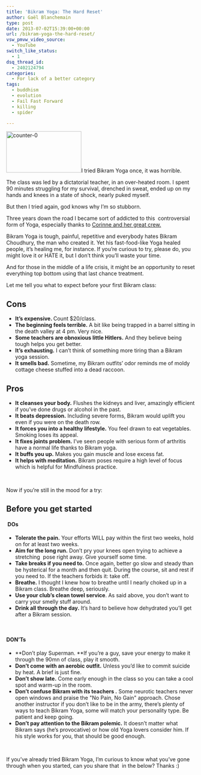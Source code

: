 ```yaml
---
title: 'Bikram Yoga: The Hard Reset'
author: Gaël Blanchemain
type: post
date: 2013-07-02T15:39:00+00:00
url: /bikram-yoga-the-hard-reset/
vsw_pmvw_video_source:
  - YouTube
switch_like_status:
  - 1
dsq_thread_id:
  - 2402124794
categories:
  - For lack of a better category
tags:
  - buddhism
  - evolution
  - Fail Fast Forward
  - killing
  - spider

---
```

<img class="alignleft size-full wp-image-6041" alt="counter-0" src="http://www.gr0wing.com/wp-content/uploads/2013/07/counter-0.jpg" width="200" height="110" />I tried Bikram Yoga once, it was horrible.

The class was led by a dictatorial teacher, in an over-heated room. I spent 90 minutes struggling for my survival, drenched in sweat, ended up on my hands and knees in a state of shock, nearly puked myself.

But then I tried again, god knows why I’m so stubborn.

Three years down the road I became sort of addicted to this  controversial form of Yoga, especially thanks to <a href="http://www.bikramyogamarseille.com/eng/index-eng.html" target="_blank">Corinne and her great crew.</a>

Bikram Yoga is tough, painful, repetitive and everybody hates Bikram Choudhury, the man who created it. Yet his fast-food-like Yoga healed people, it’s healing me, for instance. If you’re curious to try, please do, you might love it or HATE it, but I don’t think you’ll waste your time.

And for those in the middle of a life crisis, it might be an opportunity to reset everything top bottom using that last chance treatment.

Let me tell you what to expect before your first Bikram class:

## Cons

  * <span style="line-height: 12.997159004211426px;"><strong>It&#8217;s expensive. </strong>Count $20/class.</span>
  * **The beginning feels terrible.** A bit like being trapped in a barrel sitting in the death valley at 4 pm. Very nice.
  * **Some teachers are obnoxious little Hitlers.** And they believe being tough helps you get better.
  * **It&#8217;s exhausting.** I can&#8217;t think of something more tiring than a Bikram yoga session.
  * **It smells bad.** Sometime, my Bikram outfits&#8217; odor reminds me of moldy cottage cheese stuffed into a dead raccoon.

## Pros

  * **It cleanses your body.** Flushes the kidneys and liver, amazingly efficient if you&#8217;ve done drugs or alcohol in the past.
  * **It beats depression.** Including severe forms, Bikram would uplift you even if you were on the death row.
  * **It forces you into a healthy lifestyle.** You feel drawn to eat vegetables. Smoking loses its appeal.
  * **It fixes joints problem.** I&#8217;ve seen people with serious form of arthritis have a normal life thanks to Bikram yoga.
  * **It buffs you up.** Makes you gain muscle and lose excess fat.
  * **It helps with meditation.** Bikram poses require a high level of focus which is helpful for Mindfulness practice.

&nbsp;

Now if you&#8217;re still in the mood for a try:

## Before you get started

####  DOs

  * **Tolerate the pain.** Your efforts WILL pay within the first two weeks, hold on for at least two weeks.
  * **Aim for the long run.** Don&#8217;t pry your knees open trying to achieve a stretching  pose right away. Give yourself some time.
  * **Take breaks if you need to.** Once again, better go slow and steady than be hysterical for a month and then quit. During the course, sit and rest if you need to. If the teachers forbids it: take off.
  * **Breathe.** I thought I knew how to breathe until I nearly choked up in a Bikram class. Breathe deep, seriously.
  * **Use your club&#8217;s clean towel service**. As said above, you don&#8217;t want to carry your smelly stuff around.
  * **Drink all through the day.** It&#8217;s hard to believe how dehydrated you&#8217;ll get after a Bikram session.

&nbsp;

#### DON&#8217;Ts

  * **Don&#8217;t play Superman. **If you&#8217;re a guy, save your energy to make it through the 90mn of class, play it smooth.
  * **Don&#8217;t come with an aerobic outfit.** Unless you&#8217;d like to commit suicide by heat. A brief is just fine.
  * **Don&#8217;t show late.** Come early enough in the class so you can take a cool spot and warm-up in the room.
  * **Don&#8217;t confuse Bikram with its teachers .** Some neurotic teachers never open windows and praise the "No Pain, No Gain" approach. Chose another instructor if you don&#8217;t like to be in the army, there&#8217;s plenty of ways to teach Bikram Yoga, some will match your personality type. Be patient and keep going.
  * **Don&#8217;t pay attention to the Bikram polemic.** It doesn&#8217;t matter what Bikram says (he&#8217;s provocative) or how old Yoga lovers consider him. If his style works for you, that should be good enough.

&nbsp;

If you&#8217;ve already tried Bikram Yoga, I&#8217;m curious to know what you&#8217;ve gone through when you started, can you share that  in the below? Thanks :)
